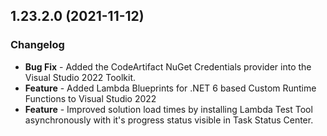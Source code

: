 ## 1.23.2.0 (2021-11-12)

### Changelog
- **Bug Fix** - Added the CodeArtifact NuGet Credentials provider into the Visual Studio 2022 Toolkit.
- **Feature** - Added Lambda Blueprints for .NET 6 based Custom Runtime Functions to Visual Studio 2022
- **Feature** - Improved solution load times by installing Lambda Test Tool asynchronously with it's progress status visible in Task Status Center.